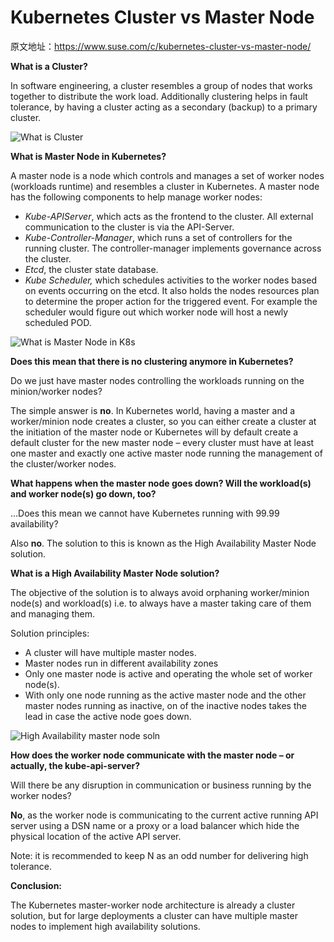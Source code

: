 # Kubernetes Cluster vs Master Node

原文地址：https://www.suse.com/c/kubernetes-cluster-vs-master-node/

**What is a Cluster?**

In software engineering, a cluster resembles a group of nodes that works together to distribute the work load. Additionally clustering helps in fault tolerance, by having a cluster acting as a secondary (backup) to a primary cluster.

![What is Cluster](https://www.suse.com/c/wp-content/uploads/2019/04/What-is-Cluster_-1024x309.jpg)

**What is Master Node in Kubernetes?**

A master node is a node which controls and manages a set of worker nodes (workloads runtime) and resembles a cluster in Kubernetes. A master node has the following components to help manage worker nodes:

- *Kube-APIServer*, which acts as the frontend to the cluster. All external communication to the cluster is via the API-Server.
- *Kube-Controller-Manager*, which runs a set of controllers for the running cluster. The controller-manager implements governance across the cluster.
- *Etcd*, the cluster state database.
- *Kube Scheduler,* which schedules activities to the worker nodes based on events occurring on the etcd. It also holds the nodes resources plan to determine the proper action for the triggered event. For example the scheduler would figure out which worker node will host a newly scheduled POD.

![What is Master Node in K8s](https://www.suse.com/c/wp-content/uploads/2019/04/What-is-Master-Node-in-K8s_-1024x611.jpg)

**Does this mean that there is no clustering anymore in Kubernetes?**

Do we just have master nodes controlling the workloads running on the minion/worker nodes?

The simple answer is **no**. In Kubernetes world, having a master and a worker/minion node creates a cluster, so you can either create a cluster at the initiation of the master node or Kubernetes will by default create a default cluster for the new master node – every cluster must have at least one master and exactly one active master node running the management of the cluster/worker nodes.

**What happens when the master node goes down? Will the workload(s) and worker node(s) go down, too?**

…Does this mean we cannot have Kubernetes running with 99.99 availability?

Also **no**. The solution to this is known as the High Availability Master Node solution.

**What is a High Availability Master Node solution?**

The objective of the solution is to always avoid orphaning worker/minion node(s) and workload(s) i.e. to always have a master taking care of them and managing them.

Solution principles:

- A cluster will have multiple master nodes.
- Master nodes run in different availability zones
- Only one master node is active and operating the whole set of worker node(s).
- With only one node running as the active master node and the other master nodes running as inactive, on of the inactive nodes takes the lead in case the active node goes down.

![High Availability master node soln](https://www.suse.com/c/wp-content/uploads/2019/04/High-Availability-master-node-soln-1024x372.jpg)

**How does the worker node communicate with the master node – or actually, the kube-api-server?**

Will there be any disruption in communication or business running by the worker nodes?

**No**, as the worker node is communicating to the current active running API server using a DSN name or a proxy or a load balancer which hide the physical location of the active API server.

Note: it is recommended to keep N as an odd number for delivering high tolerance.

**Conclusion:**

The Kubernetes master-worker node architecture is already a cluster solution, but for large deployments a cluster can have multiple master nodes to implement high availability solutions.